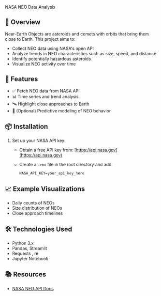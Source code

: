 NASA NEO Data Analysis

## 🚀 Overview

Near-Earth Objects are asteroids and comets with orbits that bring them close to Earth. This project aims to:

* Collect NEO data using NASA's open API
* Analyze trends in NEO characteristics such as size, speed, and distance
* Identify potentially hazardous asteroids
* Visualize NEO activity over time

## 🧰 Features

* ✅ Fetch NEO data from NASA API
* 📊 Time series and trend analysis
* 🛰️ Highlight close approaches to Earth
* 🧠 (Optional) Predictive modeling of NEO behavior

## 📦 Installation



1. Set up your NASA API key:

   * Obtain a free API key from: [https://api.nasa.gov](https://api.nasa.gov)
   * Create a `.env` file in the root directory and add:

     ```
     NASA_API_KEY=your_api_key_here
     ```

## 📈 Example Visualizations

* Daily counts of NEOs
* Size distribution of NEOs
* Close approach timelines

## 🛠️ Technologies Used

* Python 3.x
* Pandas, Streamlit
* Requests , re
* Jupyter Notebook

## 📚 Resources

* [NASA NEO API Docs](https://api.nasa.gov/)




